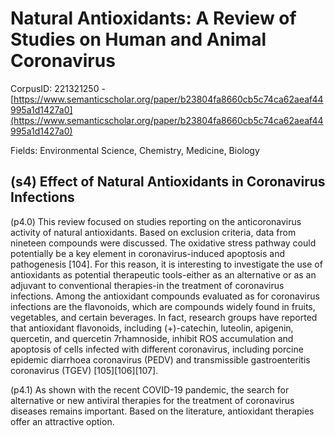 # Natural Antioxidants: A Review of Studies on Human and Animal Coronavirus

CorpusID: 221321250 - [https://www.semanticscholar.org/paper/b23804fa8660cb5c74ca62aeaf44995a1d1427a0](https://www.semanticscholar.org/paper/b23804fa8660cb5c74ca62aeaf44995a1d1427a0)

Fields: Environmental Science, Chemistry, Medicine, Biology

## (s4) Effect of Natural Antioxidants in Coronavirus Infections
(p4.0) This review focused on studies reporting on the anticoronavirus activity of natural antioxidants. Based on exclusion criteria, data from nineteen compounds were discussed. The oxidative stress pathway could potentially be a key element in coronavirus-induced apoptosis and pathogenesis [104]. For this reason, it is interesting to investigate the use of antioxidants as potential therapeutic tools-either as an alternative or as an adjuvant to conventional therapies-in the treatment of coronavirus infections. Among the antioxidant compounds evaluated as for coronavirus infections are the flavonoids, which are compounds widely found in fruits, vegetables, and certain beverages. In fact, research groups have reported that antioxidant flavonoids, including (+)-catechin, luteolin, apigenin, quercetin, and quercetin 7rhamnoside, inhibit ROS accumulation and apoptosis of cells infected with different coronavirus, including porcine epidemic diarrhoea coronavirus (PEDV) and transmissible gastroenteritis coronavirus (TGEV) [105][106][107].

(p4.1) As shown with the recent COVID-19 pandemic, the search for alternative or new antiviral therapies for the treatment of coronavirus diseases remains important. Based on the literature, antioxidant therapies offer an attractive option.    
